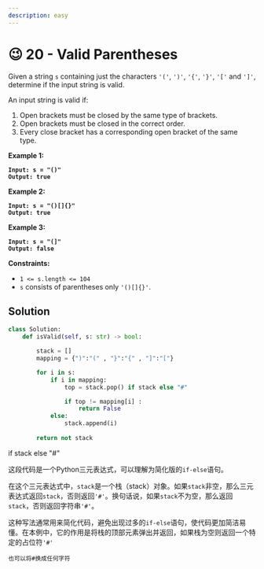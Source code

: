 ```yaml
---
description: easy
---
```


# 😉 20 - Valid Parentheses

Given a string `s` containing just the characters `'('`, `')'`, `'{'`, `'}'`, `'['` and `']'`, determine if the input string is valid.

An input string is valid if:

1. Open brackets must be closed by the same type of brackets.
2. Open brackets must be closed in the correct order.
3. Every close bracket has a corresponding open bracket of the same type.

&#x20;

**Example 1:**

<pre><code><strong>Input: s = "()"
</strong><strong>Output: true
</strong></code></pre>

**Example 2:**

<pre><code><strong>Input: s = "()[]{}"
</strong><strong>Output: true
</strong></code></pre>

**Example 3:**

<pre><code><strong>Input: s = "(]"
</strong><strong>Output: false
</strong></code></pre>

&#x20;

**Constraints:**

* `1 <= s.length <= 104`
* `s` consists of parentheses only `'()[]{}'`.

## Solution&#x20;

```python
class Solution:
    def isValid(self, s: str) -> bool:

        stack = []
        mapping = {")":"(" , "}":"{" , "]":"["}

        for i in s:
            if i in mapping:
                top = stack.pop() if stack else "#"

                if top != mapping[i] :
                    return False
            else:
                stack.append(i)
            
        return not stack
```

if stack else "#"

这段代码是一个Python三元表达式，可以理解为简化版的`if-else`语句。

在这个三元表达式中，`stack`是一个栈（stack）对象。如果`stack`非空，那么三元表达式返回`stack`，否则返回`'#'`。换句话说，如果`stack`不为空，那么返回`stack`，否则返回字符串`'#'`。

这种写法通常用来简化代码，避免出现过多的`if-else`语句，使代码更加简洁易懂。在本例中，它的作用是将栈的顶部元素弹出并返回，如果栈为空则返回一个特定的占位符`'#'`

`也可以将#换成任何字符`
